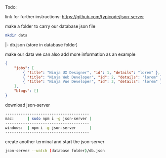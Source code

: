 Todo: 

link for further instructions: https://github.com/typicode/json-server

make a folder to carry our database json file
```sh
mkdir data
```
|- db.json (store in database folder)

make our data  we can also add more information as an example
```json
{
    "jobs": [
        { "title": "Ninja UX Designer", "id": 1, "details": "lorem" },
        { "title": "Ninja Web Developer", "id": 2, "details": "lorem" },
        { "title": "Ninja Vue Developer", "id": 3, "details": "lorem" }
    ],
    "blogs": []
}
```

download json-server
```sh
--------------------------------------
mac:      | sudo npm i -g json-server |
--------------------------------------
windows:  | npm i -g json-server      |
--------------------------------------
```

create another terminal and start the json-server
```sh
json-server --watch (database folder)/db.json
```

